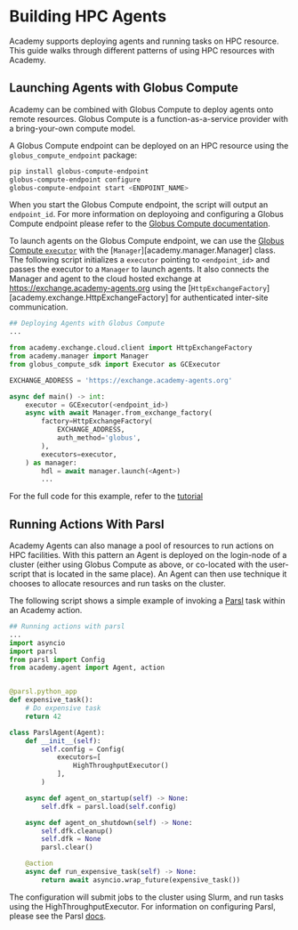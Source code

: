 # Building HPC Agents
Academy supports deploying agents and running tasks on HPC resource. This guide walks through different patterns of using HPC resources with Academy.

## Launching Agents with Globus Compute

Academy can be combined with Globus Compute to deploy agents onto remote resources.
Globus Compute is a function-as-a-service provider with a bring-your-own compute model.

A Globus Compute endpoint can be deployed on an HPC resource using the `globus_compute_endpoint` package:
```bash
pip install globus-compute-endpoint
globus-compute-endpoint configure
globus-compute-endpoint start <ENDPOINT_NAME>
```
When you start the Globus Compute endpoint, the script will output an `endpoint_id`. For more information on deployoing and configuring a Globus Compute endpoint please refer to the [Globus Compute documentation](https://globus-compute.readthedocs.io/en/latest/quickstart.html#deploying-an-endpoint).

To launch agents on the Globus Compute endpoint, we can use the [Globus Compute `executor`](https://globus-compute.readthedocs.io/en/latest/sdk/executor_user_guide.html) with the [`Manager`][academy.manager.Manager] class. The following script initializes a `executor` pointing to `<endpoint_id>` and passes the executor to a `Manager` to launch agents. It also connects the Manager and agent to the cloud hosted exchange at https://exchange.academy-agents.org using the [`HttpExchangeFactory`][academy.exchange.HttpExchangeFactory] for authenticated inter-site communication.

```python title="globus_compute_example.py" linenums="1"
## Deploying Agents with Globus Compute
...

from academy.exchange.cloud.client import HttpExchangeFactory
from academy.manager import Manager
from globus_compute_sdk import Executor as GCExecutor

EXCHANGE_ADDRESS = 'https://exchange.academy-agents.org'

async def main() -> int:
    executor = GCExecutor(<endpoint_id>)
    async with await Manager.from_exchange_factory(
        factory=HttpExchangeFactory(
            EXCHANGE_ADDRESS,
            auth_method='globus',
        ),
        executors=executor,
    ) as manager:
        hdl = await manager.launch(<Agent>)
        ...
```
For the full code for this example, refer to the [tutorial](https://github.com/academy-agents/academy-tutorial/blob/main/solutions/04-execution/run-04.py)

## Running Actions With Parsl

Academy Agents can also manage a pool of resources to run actions on HPC facilities. With this pattern an Agent is deployed on the login-node of a cluster (either using Globus Compute as above, or co-located with the user-script that is located in the same place). An Agent can then use technique it chooses to allocate resources and run tasks on the cluster.

The following script shows a simple example of invoking a [Parsl](https://parsl-project.org/) task within an Academy action.
```python title="parsl_example.py" linenums="1"
## Running actions with parsl
...
import asyncio
import parsl
from parsl import Config
from academy.agent import Agent, action


@parsl.python_app
def expensive_task():
    # Do expensive task
    return 42

class ParslAgent(Agent):
    def __init__(self):
        self.config = Config(
            executors=[
                HighThroughputExecutor()
            ],
        )

    async def agent_on_startup(self) -> None:
        self.dfk = parsl.load(self.config)

    async def agent_on_shutdown(self) -> None:
        self.dfk.cleanup()
        self.dfk = None
        parsl.clear()

    @action
    async def run_expensive_task(self) -> None:
        return await asyncio.wrap_future(expensive_task())

```
The configuration will submit jobs to the cluster using Slurm, and run tasks using the HighThroughputExecutor. For information on configuring Parsl, please see the Parsl [docs](https://parsl.readthedocs.io/en/stable/userguide/configuration/index.html).
